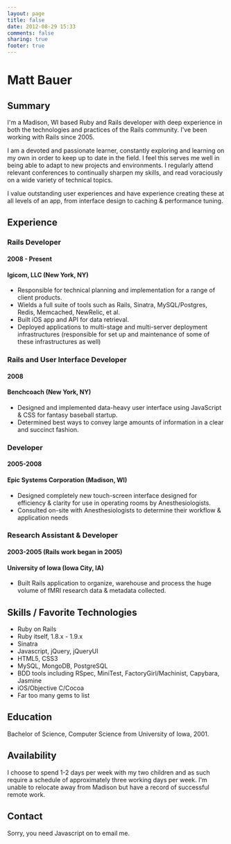 ```yaml
---
layout: page
title: false
date: 2012-08-29 15:33
comments: false
sharing: true
footer: true
---
```

# <span class="cap">M</span>att <span class="cap">B</span>auer

## Summary

I'm a Madison, WI based Ruby and Rails developer with deep experience in both the technologies and practices of the Rails community. I've been working with Rails since 2005.

I am a devoted and passionate learner, constantly exploring and learning on my own in order to keep up to date in the field. I feel this serves me well in being able to adapt to new projects and environments. I regularly attend relevant conferences to continually sharpen my skills, and read voraciously on a wide variety of technical topics.

I value outstanding user experiences and have experience creating these at all levels of an app, from interface design to caching & performance tuning.

## Experience

### Rails Developer

#### 2008 - Present  
#### Igicom, LLC (New York, NY)

* Responsible for technical planning and implementation for a range of client products. 
* Wields a full suite of tools such as Rails, Sinatra, MySQL/Postgres, Redis, Memcached, NewRelic, et al. 
* Built iOS app and API for data retrieval.
* Deployed applications to multi-stage and multi-server deployment infrastructures (responsible for set up and maintenance of some of these infrastructures as well)

### Rails and User Interface Developer
#### 2008  
#### Benchcoach (New York, NY)

* Designed and implemented data-heavy user interface using JavaScript & CSS for fantasy baseball startup. 
* Determined best ways to convey large amounts of information in a clear and succinct fashion. 

### Developer
#### 2005-2008  
#### Epic Systems Corporation (Madison, WI)

* Designed completely new touch-screen interface designed for efficiency & clarity for use in operating rooms by Anesthesiologists.
* Consulted on-site with Anesthesiologists to determine their workflow & application needs

### Research Assistant & Developer
#### 2003-2005 (Rails work began in 2005)  
#### University of Iowa (Iowa City, IA)

* Built Rails application to organize, warehouse and process the huge volume of fMRI research data & metadata collected.


## Skills / Favorite Technologies

* Ruby on Rails
* Ruby itself, 1.8.x - 1.9.x
* Sinatra
* Javascript, jQuery, jQueryUI
* HTML5, CSS3
* MySQL, MongoDB, PostgreSQL
* BDD tools including RSpec, MiniTest, FactoryGirl/Machinist, Capybara, Jasmine
* iOS/Objective C/Cocoa
* Far too many gems to list



## Education

Bachelor of Science, Computer Science from University of Iowa, 2001.  


## Availability

I choose to spend 1-2 days per week with my two children and as such require a schedule of approximately three working days per week. I'm unable to relocate away from Madison but have a record of successful remote work.

## Contact

<script type="text/javascript" language="javascript">
<!--
// Email obfuscator script 2.1 by Tim Williams, University of Arizona
// Random encryption key feature by Andrew Moulden, Site Engineering Ltd
// This code is freeware provided these four comment lines remain intact
// A wizard to generate this code is at http://www.jottings.com/obfuscator/
{ coded = "x0A5E@DkV5DO0Ej.NKU"
  key = "0ed83SQRnLFyJuVjphzM5W1vg9m2B6qXAcbOowIirHsafU47GCZTNxYKPtkElD"
  shift=coded.length
  link=""
  for (i=0; i<coded.length; i++) {
    if (key.indexOf(coded.charAt(i))==-1) {
      ltr = coded.charAt(i)
      link += (ltr)
    }
    else {     
      ltr = (key.indexOf(coded.charAt(i))-shift+key.length) % key.length
      link += (key.charAt(ltr))
    }
  }
document.write("<a href='mailto:"+link+"'>"+link+"</a>")
}
//-->
</script><noscript>Sorry, you need Javascript on to email me.</noscript>
